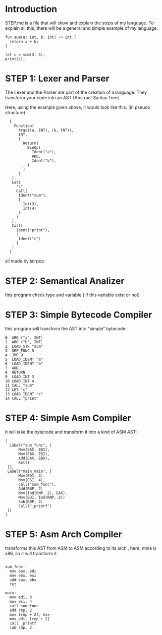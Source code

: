 
# Introduction

STEP.md is a file that will show and explain the steps of my language. To explain all this, there will be a general and simple example of my language:
```
fun sum(a: int, b: int) -> int {
  return a + b;
}

let c = sum(3, 4);
print(c);
``` 

# STEP 1: Lexer and Parser

The Lexer and the Parser are part of the creation of a language. They transform your code into an AST (Abstract Syntax Tree).

Here, using the example given above, it would look like this:
(in pseudo structure)
```
  [
    Function(
      Args((a, INT), (b, INT)),
      INT,
      [
        Return(
          BinOp(
            Ident("a"),
            ADD,
            Ident("b"),
          )
        )
      ]
   ),
   Let(
     "c",
     Call(
      Ident("sum"),
      [
        Int(3),
        Int(4)
      ]
     )
   ),
   Call(
     Ident("print"),
     [
      Ident("c")
     ]
   )
  ]
```

all made by lalrpop

# STEP 2: Semantical Analizer
this program check type and variable ( if this variable exist or not)

# STEP 3: Simple Bytecode Compiler  

this program will transform the AST into "simple" bytecode:
```
0  ARG ("a", INT)
1  ARG ("b", INT)
2  LOAD_STR "sum"
3  DEF_FUNC 5
4  JMP 9
5  LOAD_IDENT "a"
6  LOAD_IDENT "b"
7  ADD 
8  RETURN
9  LOAD_INT 3
10 LOAD_INT 4
11 CALL "sum"
12 LET "c"
13 LOAD_IDENT "c"
14 CALL "print"
```

# STEP 4: Simple Asm Compiler

it will take the bytecode and transform it into a kind of ASM AST:

```
[
  Label("sum_func", [ 
      Mov(EAX, EDI),
      Mov(EBX, ESI),
      Add(EAX, EBX),
      Ret()
 ]),
 Label("main_main", [
      Mov(EDI, 3),
      Mov(ESI, 4),
      Call("sum_func"),
      Add(RBP, 2)
      Mov(Ind(RNP, 2), EAX),
      Mov(EDI, Ind(RNP, 2))
      Sub(RBP, 2)
      Call("_printf")
 ])
]
```

# STEP 5: Asm Arch Compiler

transforms this AST from ASM to ASM according to its arch , here, mine is x86, so it will transform it

```

sum_func:
  mov eax, edi
  mov ebx, esi
  add eax, ebx
  ret
  
main:
  mov edi, 3
  mov esi, 4
  call sum_func
  add rbp, 2
  mov [rnp + 2], eax
  mov edi, [rnp + 2]
  call _printf
  sub rbp, 2
  
```

